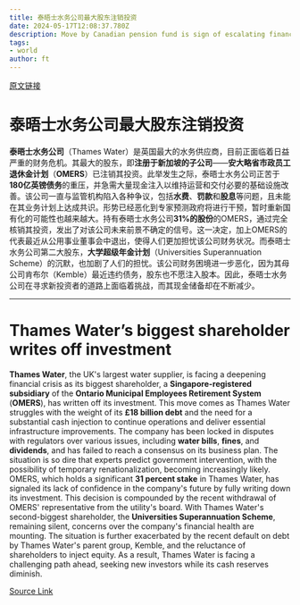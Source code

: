 ```yaml
---
title: 泰晤士水务公司最大股东注销投资
date: 2024-05-17T12:08:37.780Z
description: Move by Canadian pension fund is sign of escalating financial crisis at UK’s largest water supplier
tags: 
- world
author: ft
---
```


[原文链接](https://ft.com/content/aa0a8179-27ce-42aa-9687-b4a61360c907)

# 泰晤士水务公司最大股东注销投资

**泰晤士水务公司**（Thames Water）是英国最大的水务供应商，目前正面临着日益严重的财务危机。其最大的股东，即**注册于新加坡的子公司**——**安大略省市政员工退休金计划**（**OMERS**）已注销其投资。此举发生之际，泰晤士水务公司正苦于**180亿英镑债务**的重压，并急需大量现金注入以维持运营和交付必要的基础设施改善。该公司一直与监管机构陷入各种争议，包括**水费**、**罚款**和**股息**等问题，且未能在其业务计划上达成共识。形势已经恶化到专家预测政府将进行干预，暂时重新国有化的可能性也越来越大。持有泰晤士水务公司**31%的股份**的OMERS，通过完全核销其投资，发出了对该公司未来前景不确定的信号。这一决定，加上OMERS的代表最近从公用事业董事会中退出，使得人们更加担忧该公司财务状况。而泰晤士水务公司第二大股东，**大学超级年金计划**（Universities Superannuation Scheme）的沉默，也加剧了人们的担忧。该公司财务困境进一步恶化，因为其母公司肯布尔（Kemble）最近违约债务，股东也不愿注入股本。因此，泰晤士水务公司在寻求新投资者的道路上面临着挑战，而其现金储备却在不断减少。

---

# Thames Water’s biggest shareholder writes off investment 

**Thames Water**, the UK's largest water supplier, is facing a deepening financial crisis as its biggest shareholder, a **Singapore-registered subsidiary** of the **Ontario Municipal Employees Retirement System** (**OMERS**), has written off its investment. This move comes as Thames Water struggles with the weight of its **£18 billion debt** and the need for a substantial cash injection to continue operations and deliver essential infrastructure improvements. The company has been locked in disputes with regulators over various issues, including **water bills**, **fines**, and **dividends**, and has failed to reach a consensus on its business plan. The situation is so dire that experts predict government intervention, with the possibility of temporary renationalization, becoming increasingly likely. OMERS, which holds a significant **31 percent stake** in Thames Water, has signaled its lack of confidence in the company's future by fully writing down its investment. This decision is compounded by the recent withdrawal of OMERS' representative from the utility's board. With Thames Water's second-biggest shareholder, the **Universities Superannuation Scheme**, remaining silent, concerns over the company's financial health are mounting. The situation is further exacerbated by the recent default on debt by Thames Water's parent group, Kemble, and the reluctance of shareholders to inject equity. As a result, Thames Water is facing a challenging path ahead, seeking new investors while its cash reserves diminish.

[Source Link](https://ft.com/content/aa0a8179-27ce-42aa-9687-b4a61360c907)

